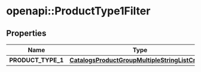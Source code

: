 # openapi::ProductType1Filter


## Properties
Name | Type | Description | Notes
------------ | ------------- | ------------- | -------------
**PRODUCT_TYPE_1** | [**CatalogsProductGroupMultipleStringListCriteria**](.md) |  | 


